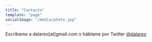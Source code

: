 ```yaml
---
title: "Contacto"
template: "page"
socialImage: "/media/photo.jpg"
---
```



Escríbeme a dalareo[at]gmail.com o háblame por Twitter [@dalareo](https://twitter.com/dalareo)
